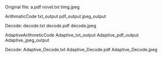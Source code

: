 Original file:
	a.pdf
	novel.txt
	timg.jpeg

ArithmaticCode
	txt_output
	pdf_output
	jpeg_output

Decode:
	decode.txt
	decode.pdf
	decode.jpeg


AdaptiveArithmeticCode
	Adaptive_txt_output
	Adaptive_pdf_output
	Adaptive_jpeg_output

Decode:
	Adaptive_Decode.txt
	Adaptive_Decode.pdf
	Adaptive_Decode.jpeg
